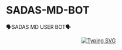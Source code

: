# SADAS-MD-BOT
🗣️SADAS MD USER BOT🗣️

<p align="center"> 
  <p align="center">
  <a href="https://git.io/typing-svg"><img src="https://readme-typing-svg.demolab.com?font=Bungee+Shade&size=25&pause=1000&background=FF000000&width=435&lines=SADAS+MD+Wa+.+Bot;Created+By+Themiyaa" alt="Typing SVG" /></a>
